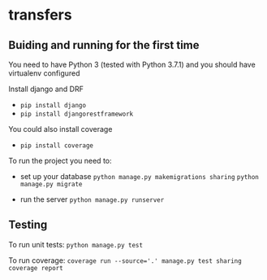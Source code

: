 # transfers

## Buiding and running for the first time
You need to have Python 3 (tested with Python 3.7.1) and you should have virtualenv configured

Install django and DRF
- `pip install django`
- `pip install djangorestframework`

You could also install coverage 
- `pip install coverage`

To run the project you need to:
- set up your database
`python manage.py makemigrations sharing`
`python manage.py migrate`

- run the server
`python manage.py runserver`

## Testing

To run unit tests:
`python manage.py test`

To run coverage:
`coverage run --source='.' manage.py test sharing`
`coverage report`
